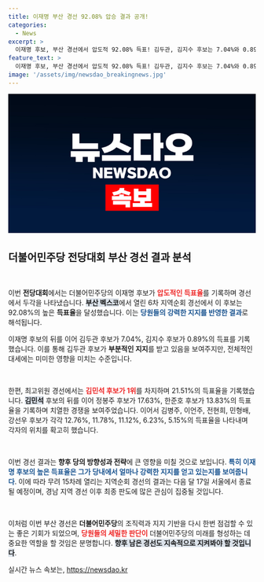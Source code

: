 ```yaml
---
title: 이재명 부산 경선 92.08% 압승 결과 공개!
categories:
  - News
excerpt: >
  이재명 후보, 부산 경선에서 압도적 92.08% 득표! 김두관, 김지수 후보는 7.04%와 0.89%로 크게 뒤쳐져. 승부의 향방은 경남 경선으로! 클릭해 자세한 소식 만나보세요!
feature_text: >
  이재명 후보, 부산 경선에서 압도적 92.08% 득표! 김두관, 김지수 후보는 7.04%와 0.89%로 크게 뒤쳐져. 승부의 향방은 경남 경선으로! 클릭해 자세한 소식 만나보세요!
image: '/assets/img/newsdao_breakingnews.jpg'
---
```


<p><img src="/assets/img/newsdao_breakingnews.jpg" alt="flaretime 속보" /></p>

<h2 data-ke-size="size26">더불어민주당 전당대회 부산 경선 결과 분석</h2>

<p data-ke-size="size16">&nbsp;</p>

<p>이번 <b>전당대회</b>에서는 더불어민주당의 이재명 후보가 <b><span style="color: #ee2323;">압도적인 득표율</span></b>를 기록하며 경선에서 두각을 나타냈습니다. <b><span style="background-color: #21538527;">부산 벡스코</span></b>에서 열린 6차 지역순회 경선에서 이 후보는 92.08%의 높은 <b>득표율</b>을 달성했습니다. 이는 <b><span style="color: #1a5490;">당원들의 강력한 지지를 반영한 결과</span></b>로 해석됩니다.</p>

<p>이재명 후보의 뒤를 이어 김두관 후보가 7.04%, 김지수 후보가 0.89%의 득표를 기록했습니다. 이를 통해 김두관 후보가 <b>부분적인 지지</b>를 받고 있음을 보여주지만, 전체적인 대세에는 미미한 영향을 미치는 수준입니다. <p data-ke-size="size16">&nbsp;</p></p>

<p>한편, 최고위원 경선에서는 <b><span style="color: #ee2323;">김민석 후보가 1위</span></b>를 차지하며 21.51%의 득표율을 기록했습니다. <b><span style="background-color: #21538527;">김민석</span></b> 후보의 뒤를 이어 정봉주 후보가 17.63%, 한준호 후보가 13.83%의 득표율을 기록하며 치열한 경쟁을 보여주었습니다. 이어서 김병주, 이언주, 전현희, 민형배, 강선우 후보가 각각 12.76%, 11.78%, 11.12%, 6.23%, 5.15%의 득표율을 나타내며 각자의 위치를 확고히 했습니다. <p data-ke-size="size16">&nbsp;</p></p>

<p>이번 경선 결과는 <b>향후 당의 방향성과 전략</b>에 큰 영향을 미칠 것으로 보입니다. <b><span style="color: #1a5490;">특히 이재명 후보의 높은 득표율은 그가 당내에서 얼마나 강력한 지지를 얻고 있는지를 보여줍니다</span></b>. 이에 따라 무려 15차례 열리는 지역순회 경선의 결과는 다음 달 17일 서울에서 종료 될 예정이며, 경남 지역 경선 이후 최종 판도에 많은 관심이 집중될 것입니다. <p data-ke-size="size16">&nbsp;</p></p>

<p>이처럼 이번 부산 경선은 <b>더불어민주당</b>의 조직력과 지지 기반을 다시 한번 점검할 수 있는 좋은 기회가 되었으며, <b><span style="color: #ee2323;">당원들의 세밀한 판단이</span></b> 더불어민주당의 미래를 형성하는 데 중요한 역할을 할 것임은 분명합니다. <b><span style="background-color: #21538527;">향후 남은 경선도 지속적으로 지켜봐야 할 것입니다</span></b>.</p>
실시간 뉴스 속보는, <a href="https://newsdao.kr" rel="dofollow">https://newsdao.kr</a>


